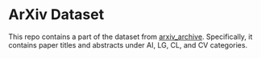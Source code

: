 # ArXiv Dataset

This repo contains a part of the dataset from [arxiv_archive](https://github.com/staeiou/arxiv_archive). Specifically, it contains paper titles and abstracts under AI, LG, CL, and CV categories.